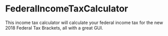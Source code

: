 # FederalIncomeTaxCalculator
This income tax calculator will calculate your federal income tax for the new 2018 Federal Tax Brackets, all with a great GUI.
